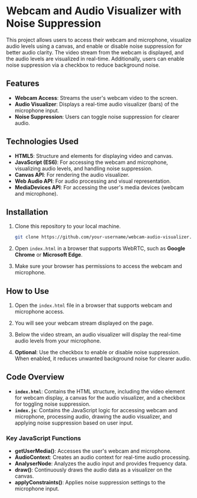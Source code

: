 # Webcam and Audio Visualizer with Noise Suppression

This project allows users to access their webcam and microphone, visualize audio levels using a canvas, and enable or disable noise suppression for better audio clarity. The video stream from the webcam is displayed, and the audio levels are visualized in real-time. Additionally, users can enable noise suppression via a checkbox to reduce background noise.

## Features

- **Webcam Access**: Streams the user's webcam video to the screen.
- **Audio Visualizer**: Displays a real-time audio visualizer (bars) of the microphone input.
- **Noise Suppression**: Users can toggle noise suppression for clearer audio.

## Technologies Used

- **HTML5**: Structure and elements for displaying video and canvas.
- **JavaScript (ES6)**: For accessing the webcam and microphone, visualizing audio levels, and handling noise suppression.
- **Canvas API**: For rendering the audio visualizer.
- **Web Audio API**: For audio processing and visual representation.
- **MediaDevices API**: For accessing the user's media devices (webcam and microphone).

## Installation

1. Clone this repository to your local machine.

    ```bash
    git clone https://github.com/your-username/webcam-audio-visualizer.git
    ```

2. Open `index.html` in a browser that supports WebRTC, such as **Google Chrome** or **Microsoft Edge**.

3. Make sure your browser has permissions to access the webcam and microphone.

## How to Use

1. Open the `index.html` file in a browser that supports webcam and microphone access.

2. You will see your webcam stream displayed on the page.

3. Below the video stream, an audio visualizer will display the real-time audio levels from your microphone.

4. **Optional**: Use the checkbox to enable or disable noise suppression. When enabled, it reduces unwanted background noise for clearer audio.

## Code Overview

- **`index.html`**: Contains the HTML structure, including the video element for webcam display, a canvas for the audio visualizer, and a checkbox for toggling noise suppression.
- **`index.js`**: Contains the JavaScript logic for accessing webcam and microphone, processing audio, drawing the audio visualizer, and applying noise suppression based on user input.

### Key JavaScript Functions

- **getUserMedia()**: Accesses the user's webcam and microphone.
- **AudioContext**: Creates an audio context for real-time audio processing.
- **AnalyserNode**: Analyzes the audio input and provides frequency data.
- **draw()**: Continuously draws the audio data as a visualizer on the canvas.
- **applyConstraints()**: Applies noise suppression settings to the microphone input.
